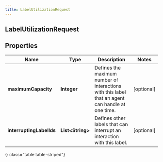 ```yaml
---
title: LabelUtilizationRequest
---
```

## LabelUtilizationRequest


## Properties

| Name | Type | Description | Notes |
| ------------ | ------------- | ------------- | ------------- |
| **maximumCapacity** | <!----><!---->**Integer**<!----> | Defines the maximum number of interactions with this label that an agent can handle at one time. |  [optional] |
| **interruptingLabelIds** | <!----><!---->**List&lt;String&gt;**<!----> | Defines other labels that can interrupt an interaction with this label. |  [optional] |
{: class="table table-striped"}



